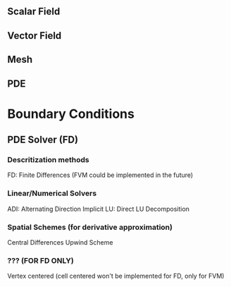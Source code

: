 ## Scalar Field

## Vector Field

## Mesh

## PDE

# Boundary Conditions

## PDE Solver (FD)

### Descritization methods
FD: Finite Differences
(FVM could be implemented in the future)

### Linear/Numerical Solvers
ADI: Alternating Direction Implicit
LU: Direct LU Decomposition

### Spatial Schemes (for derivative approximation)
Central Differences
Upwind Scheme

### ???  (FOR FD ONLY)
Vertex centered 
(cell centered won't be implemented for FD, only for FVM)

